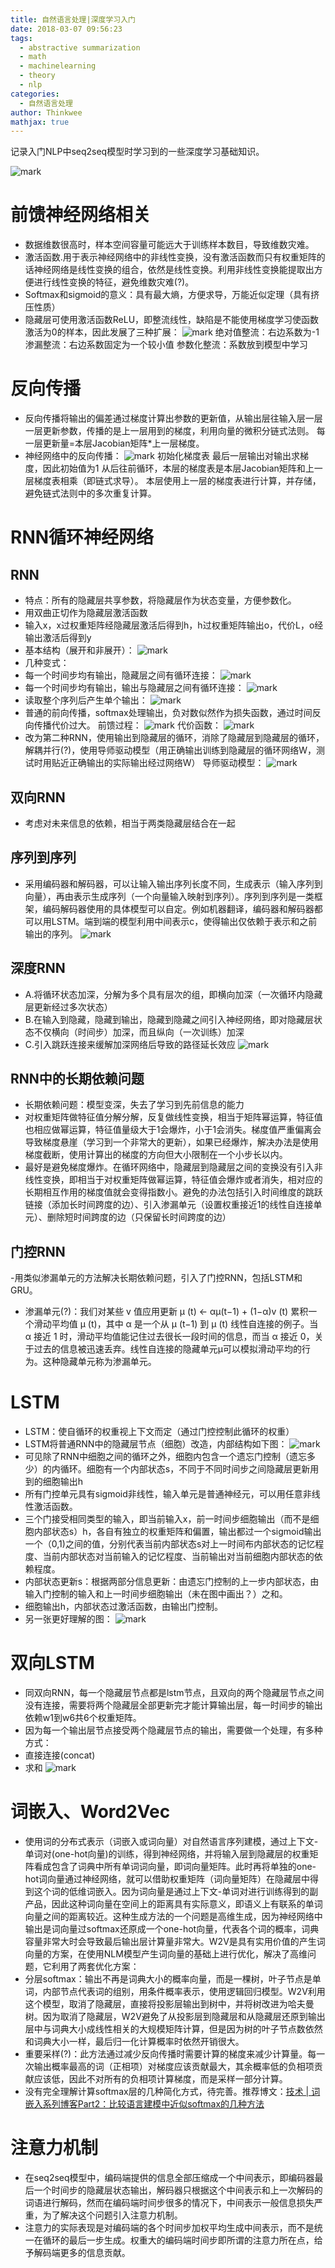 ```yaml
---
title: 自然语言处理|深度学习入门
date: 2018-03-07 09:56:23
tags:
  - abstractive summarization
  - math
  - machinelearning
  -	theory
  -	nlp
categories:
  - 自然语言处理
author: Thinkwee
mathjax: true
---
```

记录入门NLP中seq2seq模型时学习到的一些深度学习基础知识。
  
<!--more-->

![mark](http://ojtdnrpmt.bkt.clouddn.com/blog/180307/D16L2739kI.jpg?imageslim)

# 前馈神经网络相关
-	数据维数很高时，样本空间容量可能远大于训练样本数目，导致维数灾难。
-	激活函数.用于表示神经网络中的非线性变换，没有激活函数而只有权重矩阵的话神经网络是线性变换的组合，依然是线性变换。利用非线性变换能提取出方便进行线性变换的特征，避免维数灾难(?)。
-	Softmax和sigmoid的意义：具有最大熵，方便求导，万能近似定理（具有挤压性质）
-	隐藏层可使用激活函数ReLU，即整流线性，缺陷是不能使用梯度学习使函数激活为0的样本，因此发展了三种扩展：
	![mark](http://ojtdnrpmt.bkt.clouddn.com/blog/180307/6I6a2Eccce.png?imageslim)
	绝对值整流：右边系数为-1
	渗漏整流：右边系数固定为一个较小值
	参数化整流：系数放到模型中学习

# 反向传播
-	反向传播将输出的偏差通过梯度计算出参数的更新值，从输出层往输入层一层一层更新参数，传播的是上一层用到的梯度，利用向量的微积分链式法则。 每一层更新量=本层Jacobian矩阵*上一层梯度。
-	神经网络中的反向传播：
	![mark](http://ojtdnrpmt.bkt.clouddn.com/blog/180307/4c4HJ2L5Eg.png?imageslim)
	初始化梯度表
	最后一层输出对输出求梯度，因此初始值为1
	从后往前循环，本层的梯度表是本层Jacobian矩阵和上一层梯度表相乘（即链式求导）。
	本层使用上一层的梯度表进行计算，并存储，避免链式法则中的多次重复计算。

# RNN循环神经网络
## RNN
-	特点：所有的隐藏层共享参数，将隐藏层作为状态变量，方便参数化。
-	用双曲正切作为隐藏层激活函数
-	输入x，x过权重矩阵经隐藏层激活后得到h，h过权重矩阵输出o，代价L，o经输出激活后得到y
-	基本结构（展开和非展开）：
	![mark](http://ojtdnrpmt.bkt.clouddn.com/blog/180307/6KB34Ef356.png?imageslim)
-	几种变式：
 -	每一个时间步均有输出，隐藏层之间有循环连接：
	![mark](http://ojtdnrpmt.bkt.clouddn.com/blog/180307/FfDA7bJIce.png?imageslim)
 -	每一个时间步均有输出，输出与隐藏层之间有循环连接：
	![mark](http://ojtdnrpmt.bkt.clouddn.com/blog/180307/CDfgfKaH5d.png?imageslim)
 -	读取整个序列后产生单个输出：
	![mark](http://ojtdnrpmt.bkt.clouddn.com/blog/180307/GJ2CBjhGII.png?imageslim)
-	普通的前向传播，softmax处理输出，负对数似然作为损失函数，通过时间反向传播代价过大。
	前馈过程：
	![mark](http://ojtdnrpmt.bkt.clouddn.com/blog/180307/kj5bKAgKfc.png?imageslim)
	代价函数：
	![mark](http://ojtdnrpmt.bkt.clouddn.com/blog/180307/b0dL8g7clF.png?imageslim)
-	改为第二种RNN，使用输出到隐藏层的循环，消除了隐藏层到隐藏层的循环，解耦并行(?)，使用导师驱动模型（用正确输出训练到隐藏层的循环网络W，测试时用贴近正确输出的实际输出经过网络W）
	导师驱动模型：
	![mark](http://ojtdnrpmt.bkt.clouddn.com/blog/180307/jehilKjam9.png?imageslim)

## 双向RNN
-	考虑对未来信息的依赖，相当于两类隐藏层结合在一起

## 序列到序列
-	采用编码器和解码器，可以让输入输出序列长度不同，生成表示（输入序列到向量），再由表示生成序列（一个向量输入映射到序列）。序列到序列是一类框架，编码解码器使用的具体模型可以自定。例如机器翻译，编码器和解码器都可以用LSTM。端到端的模型利用中间表示c，使得输出仅依赖于表示和之前输出的序列。
	![mark](http://ojtdnrpmt.bkt.clouddn.com/blog/180307/CdI13aLb2A.png?imageslim)

## 深度RNN
-	A.将循环状态加深，分解为多个具有层次的组，即横向加深（一次循环内隐藏层更新经过多次状态）
-	B.在输入到隐藏，隐藏到输出，隐藏到隐藏之间引入神经网络，即对隐藏层状态不仅横向（时间步）加深，而且纵向（一次训练）加深
-	C.引入跳跃连接来缓解加深网络后导致的路径延长效应
	![mark](http://ojtdnrpmt.bkt.clouddn.com/blog/180307/clfEmm1Kj5.png?imageslim)

## RNN中的长期依赖问题
-	长期依赖问题：模型变深，失去了学习到先前信息的能力
-	对权重矩阵做特征值分解分解，反复做线性变换，相当于矩阵幂运算，特征值也相应做幂运算，特征值量级大于1会爆炸，小于1会消失。梯度值严重偏离会导致梯度悬崖（学习到一个非常大的更新），如果已经爆炸，解决办法是使用梯度截断，使用计算出的梯度的方向但大小限制在一个小步长以内。
-	最好是避免梯度爆炸。在循环网络中，隐藏层到隐藏层之间的变换没有引入非线性变换，即相当于对权重矩阵做幂运算，特征值会爆炸或者消失，相对应的长期相互作用的梯度值就会变得指数小。避免的办法包括引入时间维度的跳跃链接（添加长时间跨度的边）、引入渗漏单元（设置权重接近1的线性自连接单元）、删除短时间跨度的边（只保留长时间跨度的边）

## 门控RNN
-用类似渗漏单元的方法解决长期依赖问题，引入了门控RNN，包括LSTM和GRU。
-	渗漏单元(?)：我们对某些 v 值应用更新 µ (t) ← αµ(t−1) + (1−α)v (t) 累积一个滑动平均值 µ (t)，其中 α 是一个从 µ (t−1) 到 µ (t) 线性自连接的例子。当 α 接近 1 时，滑动平均值能记住过去很长一段时间的信息，而当 α 接近 0，关于过去的信息被迅速丢弃。线性自连接的隐藏单元µ可以模拟滑动平均的行为。这种隐藏单元称为渗漏单元。

# LSTM
-	LSTM：使自循环的权重视上下文而定（通过门控控制此循环的权重）
-	LSTM将普通RNN中的隐藏层节点（细胞）改造，内部结构如下图：
	![mark](http://ojtdnrpmt.bkt.clouddn.com/blog/180307/6iK5ld6Aij.png?imageslim)
-	可见除了RNN中细胞之间的循环之外，细胞内包含一个遗忘门控制（遗忘多少）的内循环。细胞有一个内部状态s，不同于不同时间步之间隐藏层更新用到的细胞输出h
-	所有门控单元具有sigmoid非线性，输入单元是普通神经元，可以用任意非线性激活函数。
-	三个门接受相同类型的输入，即当前输入x，前一时间步细胞输出（而不是细胞内部状态s）h，各自有独立的权重矩阵和偏置，输出都过一个sigmoid输出一个（0,1)之间的值，分别代表当前内部状态s对上一时间布内部状态的记忆程度、当前内部状态对当前输入的记忆程度、当前输出对当前细胞内部状态的依赖程度。
-	内部状态更新s：根据两部分信息更新：由遗忘门控制的上一步内部状态，由输入门控制的输入和上一时间步细胞输出（未在图中画出？）之和。
-	细胞输出h，内部状态过激活函数，由输出门控制。
-	另一张更好理解的图：
	![mark](http://ojtdnrpmt.bkt.clouddn.com/blog/180307/5f3GlGB9Ek.png?imageslim)

# 双向LSTM
-	同双向RNN，每一个隐藏层节点都是lstm节点，且双向的两个隐藏层节点之间没有连接，需要将两个隐藏层全部更新完才能计算输出层，每一时间步的输出依赖w1到w6共6个权重矩阵。
-	因为每一个输出层节点接受两个隐藏层节点的输出，需要做一个处理，有多种方式：
 -	直接连接(concat)	
 -	求和
	![mark](http://ojtdnrpmt.bkt.clouddn.com/blog/180307/B4FKeKIc7f.png?imageslim)

# 词嵌入、Word2Vec
-	使用词的分布式表示（词嵌入或词向量）对自然语言序列建模，通过上下文-单词对(one-hot向量)的训练，得到神经网络，并将输入层到隐藏层的权重矩阵看成包含了词典中所有单词词向量，即词向量矩阵。此时再将单独的one-hot词向量通过神经网络，就可以借助权重矩阵（词向量矩阵）在隐藏层中得到这个词的低维词嵌入。因为词向量是通过上下文-单词对进行训练得到的副产品，因此这种词向量在空间上的距离具有实际意义，即语义上有联系的单词向量之间的距离较近。这种生成方法的一个问题是高维生成，因为神经网络中输出是词向量过softmax还原成一个one-hot向量，代表各个词的概率，词典容量非常大时会导致最后输出层计算量非常大。W2V是具有实用价值的产生词向量的方案，在使用NLM模型产生词向量的基础上进行优化，解决了高维问题，它利用了两套优化方案：
-	分层softmax：输出不再是词典大小的概率向量，而是一棵树，叶子节点是单词，内部节点代表词的组别，用条件概率表示，使用逻辑回归模型。W2V利用这个模型，取消了隐藏层，直接将投影层输出到树中，并将树改进为哈夫曼树。因为取消了隐藏层，W2V避免了从投影层到隐藏层和从隐藏层还原到输出层中与词典大小成线性相关的大规模矩阵计算，但是因为树的叶子节点数依然和词典大小一样，最后归一化计算概率时依然开销很大。
-	重要采样(?)：此方法通过减少反向传播时需要计算的梯度来减少计算量。每一次输出概率最高的词（正相项）对梯度应该贡献最大，其余概率低的负相项贡献应该低，因此不对所有的负相项计算梯度，而是采样一部分计算。
-	没有完全理解计算softmax层的几种简化方式，待完善。推荐博文：[技术 | 词嵌入系列博客Part2：比较语言建模中近似softmax的几种方法](https://mp.weixin.qq.com/s?__biz=MzA3MzI4MjgzMw==&mid=2650720050&idx=2&sn=9fedc937d3128462c478ef7911e77687&chksm=871b034cb06c8a5a8db8a10f708c81025fc62084d871ac5d184bab5098cb64e939c1c23a7369&scene=21#wechat_redirect)

# 注意力机制
-	在seq2seq模型中，编码端提供的信息全部压缩成一个中间表示，即编码器最后一个时间步的隐藏层状态输出，解码器只根据这个中间表示和上一次解码的词语进行解码，然而在编码端时间步很多的情况下，中间表示一般信息损失严重，为了解决这个问题引入注意力机制。
-	注意力的实际表现是对编码端的各个时间步加权平均生成中间表示，而不是统一在循环的最后一步生成。权重大的编码端时间步即所谓的注意力所在点，给予解码端更多的信息贡献。
